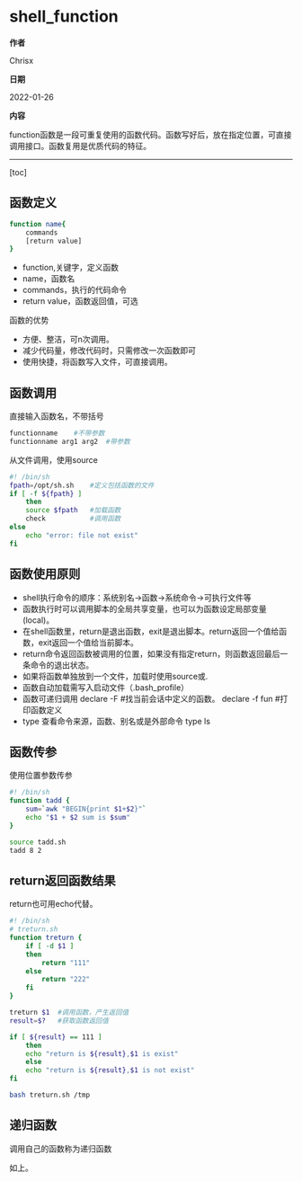# shell_function

**作者**

Chrisx

**日期**

2022-01-26

**内容**

function函数是一段可重复使用的函数代码。函数写好后，放在指定位置，可直接调用接口。函数复用是优质代码的特征。

----

[toc]

## 函数定义

```sh
function name{
    commands
    [return value]
}

```

* function,关键字，定义函数
* name，函数名
* commands，执行的代码命令
* return value，函数返回值，可选

函数的优势

* 方便、整洁，可n次调用。
* 减少代码量，修改代码时，只需修改一次函数即可
* 使用快捷，将函数写入文件，可直接调用。

## 函数调用

直接输入函数名，不带括号

```sh
functionname    #不带参数
functionname arg1 arg2  #带参数
```

从文件调用，使用source

```sh
#! /bin/sh
fpath=/opt/sh.sh    #定义包括函数的文件
if [ -f ${fpath} ]
    then
    source $fpath   #加载函数
    check           #调用函数
else
    echo "error: file not exist"
fi
```

## 函数使用原则

* shell执行命令的顺序：系统别名->函数->系统命令->可执行文件等
* 函数执行时可以调用脚本的全局共享变量，也可以为函数设定局部变量(local)。
* 在shell函数里，return是退出函数，exit是退出脚本。return返回一个值给函数，exit返回一个值给当前脚本。
* return命令返回函数被调用的位置，如果没有指定return，则函数返回最后一条命令的退出状态。
* 如果将函数单独放到一个文件，加载时使用source或.
* 函数自动加载需写入启动文件（.bash_profile）
* 函数可递归调用
    declare -F  #找当前会话中定义的函数。
    declare -f fun  #打印函数定义
* type 查看命令来源，函数、别名或是外部命令
    type ls

## 函数传参

使用位置参数传参

```sh
#! /bin/sh
function tadd {
    sum=`awk "BEGIN{print $1+$2}"`
    echo "$1 + $2 sum is $sum"
}

source tadd.sh
tadd 8 2
```

## return返回函数结果

return也可用echo代替。

```sh
#! /bin/sh
# treturn.sh
function treturn {
    if [ -d $1 ]
    then
        return "111"
    else
        return "222"
    fi
}

treturn $1  #调用函数，产生返回值
result=$?   #获取函数返回值

if [ ${result} == 111 ]
    then
    echo "return is ${result},$1 is exist"
    else
    echo "return is ${result},$1 is not exist"
fi
```

```sh
bash treturn.sh /tmp

```

## 递归函数

调用自己的函数称为递归函数

如上。